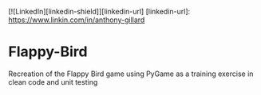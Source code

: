 [![LinkedIn][linkedin-shield]][linkedin-url]
[linkedin-url]: https://www.linkin.com/in/anthony-gillard

# Flappy-Bird
Recreation of the Flappy Bird game using PyGame as a training exercise in clean code and unit testing

